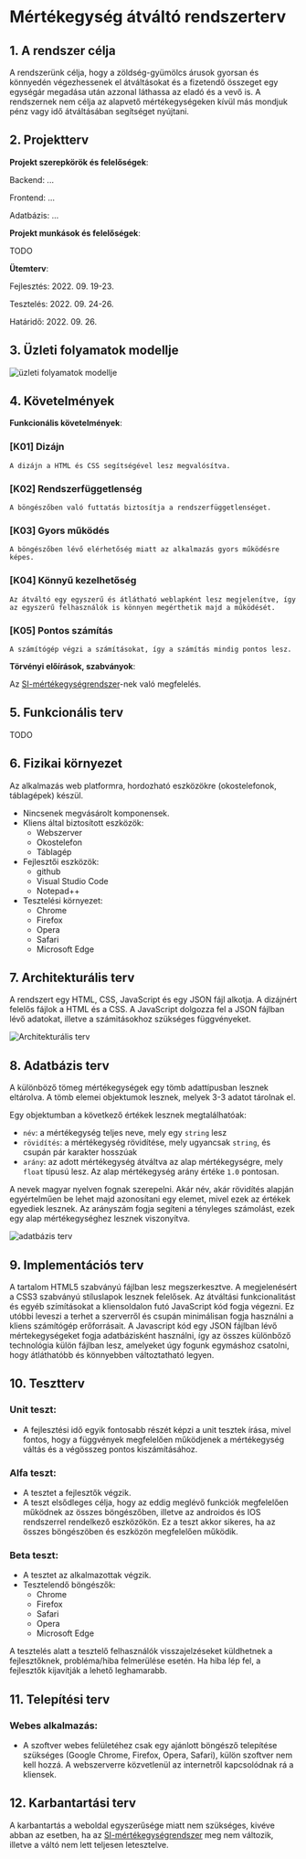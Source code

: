 # Mértékegység átváltó rendszerterv

## 1. A rendszer célja
A rendszerünk célja, hogy a zöldség-gyümölcs árusok gyorsan és könnyedén végezhessenek el átváltásokat és a fizetendő összeget egy egységár megadása után azzonal láthassa az eladó és a vevő is. A rendszernek nem célja az alapvető mértékegységeken kívül más mondjuk pénz vagy idő átváltásában segítséget nyújtani.

## 2. Projektterv

**Projekt szerepkörök és felelőségek**:

Backend: ...

Frontend: ...

Adatbázis: ...

**Projekt munkások és felelőségek**:

TODO

**Ütemterv**:

Fejlesztés: 2022. 09. 19-23.

Tesztelés: 2022. 09. 24-26.

Határidő: 2022. 09. 26.

## 3. Üzleti folyamatok modellje

![üzleti folyamatok modellje](/Doc/imgs/modell.png)

## 4. Követelmények

**Funkcionális követelmények**:

### [K01] Dizájn
    A dizájn a HTML és CSS segítségével lesz megvalósítva.
### [K02] Rendszerfüggetlenség
    A böngészőben való futtatás biztosítja a rendszerfüggetlenséget.
### [K03] Gyors működés
    A böngészőben lévő elérhetőség miatt az alkalmazás gyors működésre képes.
### [K04] Könnyű kezelhetőség
    Az átváltó egy egyszerű és átlátható weblapként lesz megjelenítve, így az egyszerű felhasználók is könnyen megérthetik majd a működését.
### [K05] Pontos számítás
    A számítógép végzi a számításokat, így a számítás mindig pontos lesz.

**Törvényi előírások, szabványok**:

Az [SI-mértékegységrendszer](https://hu.wikipedia.org/wiki/SI-m%C3%A9rt%C3%A9kegys%C3%A9grendszer)-nek való megfelelés.

## 5. Funkcionális terv

TODO

## 6. Fizikai környezet

Az alkalmazás web platformra, hordozható eszközökre (okostelefonok, táblagépek) készül.
- Nincsenek megvásárolt komponensek.
- Kliens által biztosított eszközök:
    - Webszerver
    - Okostelefon
    - Táblagép
- Fejlesztői eszközök:
    - github
    - Visual Studio Code
    - Notepad++
- Tesztelési környezet:
    - Chrome
    - Firefox
    - Opera
    - Safari
    - Microsoft Edge

## 7. Architekturális terv

A rendszert egy HTML, CSS, JavaScript és egy JSON fájl alkotja. A dizájnért felelős fájlok a HTML és a CSS. A JavaScript dolgozza fel a JSON fájlban lévő adatokat, illetve a számitásokhoz szükséges függvényeket.

![Architekturális terv](/Doc/imgs/Architekturálisterv.PNG)

## 8. Adatbázis terv

A különböző tömeg mértékegységek egy tömb adattípusban lesznek eltárolva. A tömb elemei objektumok lesznek, melyek 3-3 adatot tárolnak el.

Egy objektumban a következő értékek lesznek megtalálhatóak:
 * `név`: a mértékegység teljes neve, mely egy `string` lesz
 * `rövidítés`: a mértékegység rövidítése, mely ugyancsak `string`, és csupán pár karakter hosszúak
 * `arány`: az adott mértékegység átváltva az alap mértékegységre, mely `float` típusú lesz. Az alap mértékegység arány értéke `1.0` pontosan.
 
 A nevek magyar nyelven fognak szerepelni. Akár név, akár rövidítés alapján egyértelműen be lehet majd azonosítani egy elemet, mivel ezek az értékek egyediek lesznek. Az arányszám fogja segíteni a tényleges számolást, ezek egy alap mértékegységhez lesznek viszonyítva.

![adatbázis terv](/Doc/imgs/adatbazis.png)

## 9. Implementációs terv

A tartalom HTML5 szabványú fájlban lesz megszerkesztve. A megjelenésért a CSS3 szabványú stíluslapok lesznek felelősek. Az átváltási funkcionalitást és egyéb szímításokat a kliensoldalon futó JavaScript kód fogja végezni. Ez utóbbi leveszi a terhet a szerverről és csupán minimálisan fogja használni a kliens számítógép erőforrásait. A Javascript kód egy JSON fájlban lévő mértekegységeket fogja adatbázisként használni, így az összes különbőző technológia külön fájlban lesz, amelyeket úgy fogunk egymáshoz csatolni, hogy átláthatóbb és könnyebben változtatható legyen. 

## 10. Tesztterv

### Unit teszt:

- A fejlesztési idő egyik fontosabb részét képzi a unit tesztek írása, mivel fontos, hogy a függvények megfelelően működjenek a mértékegység váltás és a végösszeg pontos kiszámításához.

### Alfa teszt:

- A tesztet a fejlesztők végzik.
- A teszt elsődleges célja, hogy az eddig meglévő funkciók megfelelően működnek az összes böngészőben, illetve az androidos és IOS rendszerrel rendelkező eszközökön. Ez a teszt akkor sikeres, ha az összes böngészöben és eszközön megfelelően működik.

### Beta teszt:

- A tesztet az alkalmazottak végzik.
- Tesztelendő böngészők:
    - Chrome
    - Firefox
    - Safari
    - Opera
    - Microsoft Edge

A tesztelés alatt a tesztelő felhasználók visszajelzéseket küldhetnek a
fejlesztőknek, probléma/hiba felmerülése esetén. Ha hiba lép fel, a fejlesztők kijavítják a lehető leghamarabb.

## 11. Telepítési terv

### Webes alkalmazás:
- A szoftver webes felületéhez csak egy ajánlott böngésző telepítése
szükséges (Google Chrome, Firefox, Opera, Safari), külön szoftver
nem kell hozzá. A webszerverre közvetlenül az internetről
kapcsolódnak rá a kliensek.


## 12. Karbantartási terv

A karbantartás a weboldal egyszerűsége miatt nem szükséges, kivéve abban az esetben, ha az [SI-mértékegységrendszer](https://hu.wikipedia.org/wiki/SI-m%C3%A9rt%C3%A9kegys%C3%A9grendszer) meg nem változik, illetve a váltó nem lett teljesen letesztelve.


